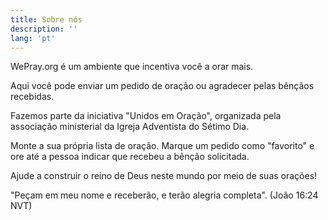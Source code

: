 ```yaml
---
title: Sobre nós
description: ''
lang: 'pt'
---
```


WePray.org é um ambiente que incentiva você a orar mais.

Aqui você pode enviar um pedido de oração ou agradecer pelas bênçãos recebidas.

Fazemos parte da iniciativa "Unidos em Oração", organizada pela associação ministerial da Igreja Adventista do Sétimo Dia.

Monte a sua própria lista de oração. Marque um pedido como "favorito" e ore até a pessoa indicar que recebeu a bênção solicitada.

Ajude a construir o reino de Deus neste mundo por meio de suas orações!

"Peçam em meu nome e receberão, e terão alegria completa". (João 16:24 NVT)
